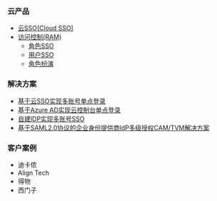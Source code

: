 ### 云产品

- [云SSO(Cloud SSO)](https://cloudsso.console.aliyun.com)
- [访问控制(RAM)](https://ram.console.aliyun.com/)
  - [角色SSO](https://help.aliyun.com/document_detail/110153.html)
  - [用户SSO](https://help.aliyun.com/document_detail/110154.html)
  - [角色扮演](https://help.aliyun.com/document_detail/371864.html)
### 解决方案

- [基于云SSO实现多账号单点登录](https://governance.console.aliyun.com/solutions?solutionId=17)
- [基于Azure AD实现云控制台单点登录](https://governance.console.aliyun.com/solutions?solutionId=67)
- [自建IDP实现多账号SSO](https://governance.console.aliyun.com/solutions?solutionId=66)
- [基于SAML2.0协议的企业身份提供商IdP多级授权CAM/TVM解决方案](https://governance.console.aliyun.com/solutions?solutionId=70)

### 客户案例

- 迪卡侬
- Align Tech
- 得物
- 西门子